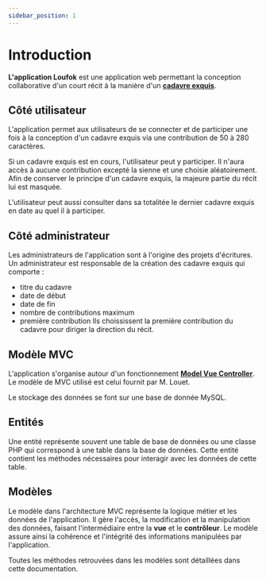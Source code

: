 ```yaml
---
sidebar_position: 1
---
```


# Introduction

**L'application Loufok** est une application web permettant la conception collaborative d'un court récit à la manière d'un **[cadavre exquis](https://fr.wikipedia.org/wiki/Cadavre_exquis)**.

## Côté utilisateur

L'application permet aux utilisateurs de se connecter et de participer une fois à la conception d'un cadavre exquis via une contribution de 50 à 280 caractères.

Si un cadavre exquis est en cours, l'utilisateur peut y participer. Il n'aura accès à aucune contribution excepté la sienne et une choisie aléatoirement. Afin de conserver le principe d'un cadavre exquis, la majeure partie du récit lui est masquée.

L'utilisateur peut aussi consulter dans sa totalitée le dernier cadavre exquis en date au quel il à participer.

## Côté administrateur

Les administrateurs de l'application sont à l'origine des projets d'écritures.
Un administrateur est responsable de la création des cadavre exquis qui comporte :
- titre du cadavre
- date de début
- date de fin
- nombre de contributions maximum
- première contribution
Ils choississent la première contribution du cadavre pour diriger la direction du récit.

## Modèle MVC

L'application s'organise autour d'un fonctionnement **[Model Vue Controller](https://developer.mozilla.org/fr/docs/Glossary/MVC)**.
Le modèle de MVC utilisé est celui fournit par M. Louet.

Le stockage des données se font sur une base de donnée MySQL.

## Entités

Une entité représente souvent une table de base de données ou une classe PHP qui correspond à une table dans la base de données. Cette entité contient les méthodes nécessaires pour interagir avec les données de cette table.

## Modèles


Le modèle dans l'architecture MVC représente la logique métier et les données de l'application. Il gère l'accès, la modification et la manipulation des données, faisant l'intermédiaire entre la **vue** et le **contrôleur**. Le modèle assure ainsi la cohérence et l'intégrité des informations manipulées par l'application.

Toutes les méthodes retrouvées dans les modèles sont détaillées dans cette documentation.